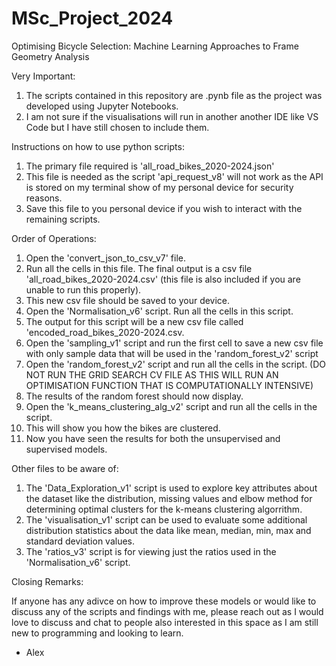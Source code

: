 # MSc_Project_2024
Optimising Bicycle Selection: Machine Learning Approaches to Frame Geometry Analysis

Very Important: 
1. The scripts contained in this repository are .pynb file as the project was developed using Jupyter Notebooks.
2. I am not sure if the visualisations will run in another another IDE like VS Code but I have still chosen to include them. 

Instructions on how to use python scripts:

1. The primary file required is 'all_road_bikes_2020-2024.json'
2. This file is needed as the script 'api_request_v8' will not work as the API is stored on my terminal show of my personal device for security reasons.
3. Save this file to you personal device if you wish to interact with the remaining scripts.

Order of Operations:
1. Open the 'convert_json_to_csv_v7' file.
2. Run all the cells in this file. The final output is a csv file 'all_road_bikes_2020-2024.csv' (this file is also included if you are unable to run this properly).
3. This new csv file should be saved to your device. 
4. Open the 'Normalisation_v6' script. Run all the cells in this script.
5. The output for this script will be a new csv file called 'encoded_road_bikes_2020-2024.csv.
6. Open the 'sampling_v1' script and run the first cell to save a new csv file with only sample data that will be used in the 'random_forest_v2' script
7. Open the 'random_forest_v2' script and run all the cells in the script. (DO NOT RUN THE GRID SEARCH CV FILE AS THIS WILL RUN AN OPTIMISATION FUNCTION THAT IS COMPUTATIONALLY INTENSIVE)
8. The results of the random forest should now display.
9. Open the 'k_means_clustering_alg_v2' script and run all the cells in the script.
10. This will show you how the bikes are clustered.
11. Now you have seen the results for both the unsupervised and supervised models.

Other files to be aware of:
1. The 'Data_Exploration_v1' script is used to explore key attributes about the dataset like the distribution, missing values and elbow method for determining optimal clusters for the k-means clustering algorrithm.
2. The 'visualisation_v1' script can be used to evaluate some additional distribution statistics about the data like mean, median, min, max and standard deviation values.
3. The 'ratios_v3' script is for viewing just the ratios used in the 'Normalisation_v6' script.

Closing Remarks:

If anyone has any adivce on how to improve these models or would like to discuss any of the scripts and findings with me, please reach out as I would love to discuss and chat to people also interested in this space as I am still new to programming and looking to learn. 

- Alex
